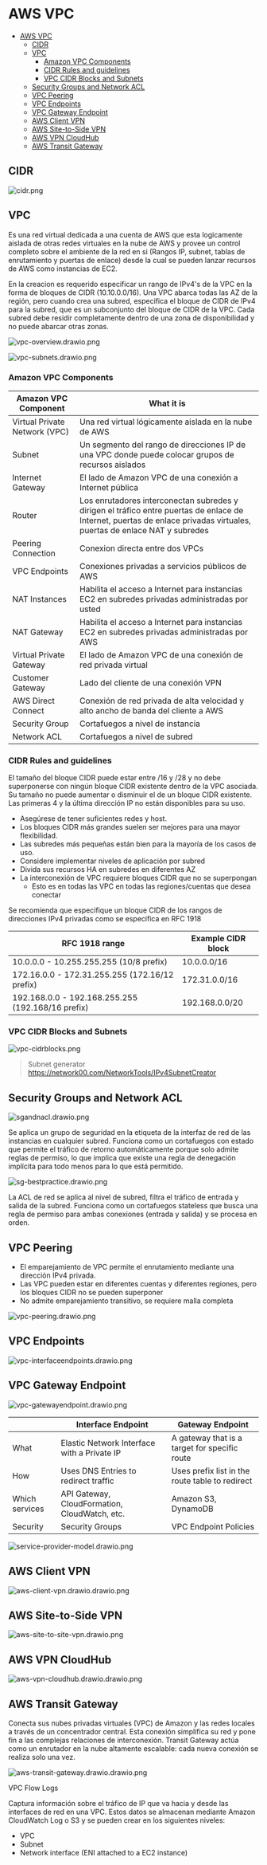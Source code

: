 # AWS VPC
- [AWS VPC](#aws-vpc)
  - [CIDR](#cidr)
  - [VPC](#vpc)
    - [Amazon VPC Components](#amazon-vpc-components)
    - [CIDR Rules and guidelines](#cidr-rules-and-guidelines)
    - [VPC CIDR Blocks and Subnets](#vpc-cidr-blocks-and-subnets)
  - [Security Groups and Network ACL](#security-groups-and-network-acl)
  - [VPC Peering](#vpc-peering)
  - [VPC Endpoints](#vpc-endpoints)
  - [VPC Gateway Endpoint](#vpc-gateway-endpoint)
  - [AWS Client VPN](#aws-client-vpn)
  - [AWS Site-to-Side VPN](#aws-site-to-side-vpn)
  - [AWS VPN CloudHub](#aws-vpn-cloudhub)
  - [AWS Transit Gateway](#aws-transit-gateway)

## CIDR

![cidr.png](./_resources/cidr.png)

## VPC

Es una red virtual dedicada a una cuenta de AWS que esta logicamente aislada de otras redes virtuales en la nube de AWS y provee un control completo sobre el ambiente de la red en si (Rangos IP, subnet, tablas de enrutamiento y puertas de enlace) desde la cual se pueden lanzar recursos de AWS como instancias de EC2.

En la creacion es requerido especificar un rango de IPv4's de la VPC en la forma de bloques de CIDR (10.10.0.0/16). Una VPC abarca todas las AZ de la región, pero cuando crea una subred, especifica el bloque de CIDR de IPv4 para la subred, que es un subconjunto del bloque de CIDR de la VPC. Cada subred debe residir completamente dentro de una zona de disponibilidad y no puede abarcar otras zonas.

![vpc-overview.drawio.png](./_resources/vpc-overview.drawio.png)

![vpc-subnets.drawio.png](./_resources/vpc-subnets.drawio.png)

### Amazon VPC Components

| Amazon VPC Component | What it is |
| --- | --- |
| Virtual Private Network (VPC) | Una red virtual lógicamente aislada en la nube de AWS |
| Subnet | Un segmento del rango de direcciones IP de una VPC donde puede colocar grupos de recursos aislados |
| Internet Gateway | El lado de Amazon VPC de una conexión a Internet pública |
| Router | Los enrutadores interconectan subredes y dirigen el tráfico entre puertas de enlace de Internet, puertas de enlace privadas virtuales, puertas de enlace NAT y subredes |
| Peering Connection | Conexion directa entre dos VPCs |
| VPC Endpoints | Conexiones privadas a servicios públicos de AWS |
| NAT Instances | Habilita el acceso a Internet para instancias EC2 en subredes privadas administradas por usted |
| NAT Gateway | Habilita el acceso a Internet para instancias EC2 en subredes privadas administradas por AWS |
| Virtual Private Gateway | El lado de Amazon VPC de una conexión de red privada virtual |
| Customer Gateway | Lado del cliente de una conexión VPN |
| AWS Direct Connect | Conexión de red privada de alta velocidad y alto ancho de banda del cliente a AWS |
| Security Group | Cortafuegos a nivel de instancia |
| Network ACL | Cortafuegos a nivel de subred |

### CIDR Rules and guidelines

El tamaño del bloque CIDR puede estar entre /16 y /28 y no debe superponerse con ningún bloque CIDR existente dentro de la VPC asociada. Su tamaño no puede aumentar o disminuir el de un bloque CIDR existente. Las primeras 4 y la última dirección IP no están disponibles para su uso.

- Asegúrese de tener suficientes redes y host.
- Los bloques CIDR más grandes suelen ser mejores para una mayor flexibilidad.
- Las subredes más pequeñas están bien para la mayoría de los casos de uso.
- Considere implementar niveles de aplicación por subred
- Divida sus recursos HA en subredes en diferentes AZ
- La interconexión de VPC requiere bloques CIDR que no se superpongan
     - Esto es en todas las VPC en todas las regiones/cuentas que desea conectar

Se recomienda que especifique un bloque CIDR de los rangos de direcciones IPv4 privadas como se especifica en RFC 1918

| RFC 1918 range | Example CIDR block |
| --- | --- |
| 10.0.0.0 - 10.255.255.255 (10/8 prefix) | 10.0.0.0/16 |
| 172.16.0.0 - 172.31.255.255 (172.16/12 prefix) | 172.31.0.0/16 |
| 192.168.0.0 - 192.168.255.255 (192.168/16 prefix) | 192.168.0.0/20 |

### VPC CIDR Blocks and Subnets

![vpc-cidrblocks.png](./_resources/vpc-cidrblocks.drawio.png)

> Subnet generator https://network00.com/NetworkTools/IPv4SubnetCreator

## Security Groups and Network ACL

![sgandnacl.drawio.png](./_resources/sgandnacl.drawio.png)

Se aplica un grupo de seguridad en la etiqueta de la interfaz de red de las instancias en cualquier subred. Funciona como un cortafuegos con estado que permite el tráfico de retorno automáticamente porque solo admite reglas de permiso, lo que implica que existe una regla de denegación implícita para todo menos para lo que está permitido.

![sg-bestpractice.drawio.png](./_resources/sg-bestpractice.drawio.png)

La ACL de red se aplica al nivel de subred, filtra el tráfico de entrada y salida de la subred. Funciona como un cortafuegos stateless que busca una regla de permiso para ambas conexiones (entrada y salida) y se procesa en orden.

## VPC Peering

- El emparejamiento de VPC permite el enrutamiento mediante una dirección IPv4 privada.
- Las VPC pueden estar en diferentes cuentas y diferentes regiones, pero los bloques CIDR no se pueden superponer
- No admite emparejamiento transitivo, se requiere malla completa

![vpc-peering.drawio.png](./_resources/vpc-peering.drawio.png)

## VPC Endpoints

![vpc-interfaceendpoints.drawio.png](./_resources/vpc-interfaceendpoints.drawio.png)

## VPC Gateway Endpoint

![vpc-gatewayendpoint.drawio.png](./_resources/vpc-gatewayendpoint.drawio.png)

|     | Interface Endpoint | Gateway Endpoint |
| --- | --- | --- |
| What | Elastic Network Interface with a Private IP | A gateway that is a target for specific route |
| How | Uses DNS Entries to redirect traffic | Uses prefix list in the route table to redirect |
| Which services | API Gateway, CloudFormation, CloudWatch, etc. | Amazon S3, DynamoDB |
| Security | Security Groups | VPC Endpoint Policies |

![service-provider-model.drawio.png](./_resources/service-provider-model.drawio.png)

## AWS Client VPN

![aws-client-vpn.drawio.drawio.png](./_resources/aws-client-vpn.drawio.drawio.png)

## AWS Site-to-Side VPN

![aws-site-to-site-vpn.drawio.png](./_resources/aws-site-to-site-vpn.drawio.png)

## AWS VPN CloudHub

![aws-vpn-cloudhub.drawio.drawio.png](./_resources/aws-vpn-cloudhub.drawio.drawio.png)

## AWS Transit Gateway

Conecta sus nubes privadas virtuales (VPC) de Amazon y las redes locales a través de un concentrador central. Esta conexión simplifica su red y pone fin a las complejas relaciones de interconexión. Transit Gateway actúa como un enrutador en la nube altamente escalable: cada nueva conexión se realiza solo una vez.

![aws-transit-gateway.drawio.drawio.png](./_resources/aws-transit-gateway.drawio.drawio.png)

VPC Flow Logs

Captura información sobre el tráfico de IP que va hacia y desde las interfaces de red en una VPC. Estos datos se almacenan mediante Amazon CloudWatch Log o S3 y se pueden crear en los siguientes niveles:

- VPC
- Subnet
- Network interface (ENI attached to a EC2 instance)
